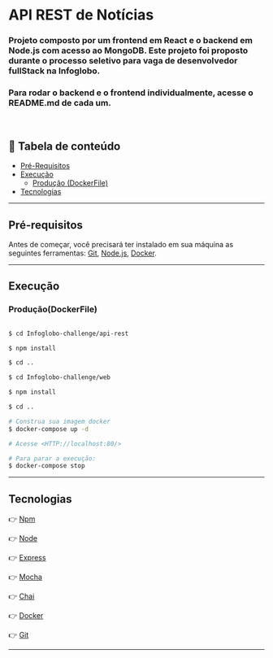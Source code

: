 # API REST de Notícias

### Projeto composto por um frontend em React e o backend em Node.js com acesso ao MongoDB. Este projeto foi proposto durante o processo seletivo para vaga de desenvolvedor fullStack na Infoglobo. 

### Para rodar o backend e o frontend individualmente, acesse o README.md de cada um.

<br/>

## 🔗 Tabela de conteúdo

- [Pré-Requisitos](#Pré-requisitos)
- [Execução](#Execução)
  - [Produção (DockerFile)](#Produção(DockerFile))
- [Tecnologias](#tecnologias)

---


## Pré-requisitos

Antes de começar, você precisará ter instalado em sua máquina as seguintes ferramentas:
[Git](https://git-scm.com), [Node.js](https://nodejs.org/en/), [Docker](https://www.docker.com/).

---

## Execução

### Produção(DockerFile)

```bash

$ cd Infoglobo-challenge/api-rest

$ npm install

$ cd ..

$ cd Infoglobo-challenge/web

$ npm install

$ cd ..

# Construa sua imagem docker
$ docker-compose up -d

# Acesse <HTTP://localhost:80/>

# Para parar a execução:
$ docker-compose stop 

```

---

## Tecnologias

👉 [Npm](https://www.npmjs.com/)

👉 [Node](https://nodejs.org/en/)

👉 [Express](https://expressjs.com/)

👉 [Mocha](https://mochajs.org/)

👉 [Chai](https://www.chaijs.com/)

👉 [Docker](https://www.docker.com/)

👉 [Git](https://git-scm.com/)

---
